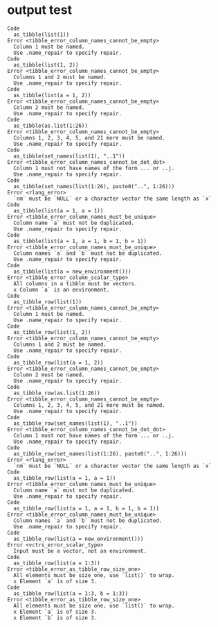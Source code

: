 # output test

    Code
      as_tibble(list(1))
    Error <tibble_error_column_names_cannot_be_empty>
      Column 1 must be named.
      Use .name_repair to specify repair.
    Code
      as_tibble(list(1, 2))
    Error <tibble_error_column_names_cannot_be_empty>
      Columns 1 and 2 must be named.
      Use .name_repair to specify repair.
    Code
      as_tibble(list(a = 1, 2))
    Error <tibble_error_column_names_cannot_be_empty>
      Column 2 must be named.
      Use .name_repair to specify repair.
    Code
      as_tibble(as.list(1:26))
    Error <tibble_error_column_names_cannot_be_empty>
      Columns 1, 2, 3, 4, 5, and 21 more must be named.
      Use .name_repair to specify repair.
    Code
      as_tibble(set_names(list(1), "..1"))
    Error <tibble_error_column_names_cannot_be_dot_dot>
      Column 1 must not have names of the form ... or ..j.
      Use .name_repair to specify repair.
    Code
      as_tibble(set_names(list(1:26), paste0("..", 1:26)))
    Error <rlang_error>
      `nm` must be `NULL` or a character vector the same length as `x`
    Code
      as_tibble(list(a = 1, a = 1))
    Error <tibble_error_column_names_must_be_unique>
      Column name `a` must not be duplicated.
      Use .name_repair to specify repair.
    Code
      as_tibble(list(a = 1, a = 1, b = 1, b = 1))
    Error <tibble_error_column_names_must_be_unique>
      Column names `a` and `b` must not be duplicated.
      Use .name_repair to specify repair.
    Code
      as_tibble(list(a = new_environment()))
    Error <tibble_error_column_scalar_type>
      All columns in a tibble must be vectors.
      x Column `a` is an environment.
    Code
      as_tibble_row(list(1))
    Error <tibble_error_column_names_cannot_be_empty>
      Column 1 must be named.
      Use .name_repair to specify repair.
    Code
      as_tibble_row(list(1, 2))
    Error <tibble_error_column_names_cannot_be_empty>
      Columns 1 and 2 must be named.
      Use .name_repair to specify repair.
    Code
      as_tibble_row(list(a = 1, 2))
    Error <tibble_error_column_names_cannot_be_empty>
      Column 2 must be named.
      Use .name_repair to specify repair.
    Code
      as_tibble_row(as.list(1:26))
    Error <tibble_error_column_names_cannot_be_empty>
      Columns 1, 2, 3, 4, 5, and 21 more must be named.
      Use .name_repair to specify repair.
    Code
      as_tibble_row(set_names(list(1), "..1"))
    Error <tibble_error_column_names_cannot_be_dot_dot>
      Column 1 must not have names of the form ... or ..j.
      Use .name_repair to specify repair.
    Code
      as_tibble_row(set_names(list(1:26), paste0("..", 1:26)))
    Error <rlang_error>
      `nm` must be `NULL` or a character vector the same length as `x`
    Code
      as_tibble_row(list(a = 1, a = 1))
    Error <tibble_error_column_names_must_be_unique>
      Column name `a` must not be duplicated.
      Use .name_repair to specify repair.
    Code
      as_tibble_row(list(a = 1, a = 1, b = 1, b = 1))
    Error <tibble_error_column_names_must_be_unique>
      Column names `a` and `b` must not be duplicated.
      Use .name_repair to specify repair.
    Code
      as_tibble_row(list(a = new_environment()))
    Error <vctrs_error_scalar_type>
      Input must be a vector, not an environment.
    Code
      as_tibble_row(list(a = 1:3))
    Error <tibble_error_as_tibble_row_size_one>
      All elements must be size one, use `list()` to wrap.
      x Element `a` is of size 3.
    Code
      as_tibble_row(list(a = 1:3, b = 1:3))
    Error <tibble_error_as_tibble_row_size_one>
      All elements must be size one, use `list()` to wrap.
      x Element `a` is of size 3.
      x Element `b` is of size 3.

